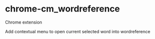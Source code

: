# chrome-cm_wordreference
Chrome extension

Add contextual menu to open current selected word into wordreference
